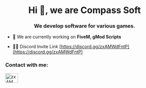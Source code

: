 <h1 align="center">Hi 👋, we are Compass Soft</h1>
<h3 align="center">We develop software for various games.</h3>

- 🔭 We are currently working on **FiveM, gMod Scripts**

- 👨‍💻 Discord Invite Link [https://discord.gg/zxAMWdFntP](https://discord.gg/zxAMWdFntP)

<h3 align="left">Contact with me:</h3>
<p align="left">
<a href="https://discord.gg/zxAMWdFntP" target="blank"><img align="center" src="https://raw.githubusercontent.com/rahuldkjain/github-profile-readme-generator/master/src/images/icons/Social/discord.svg" alt="zxAMWdFntP" height="30" width="40" /></a>
</p>
